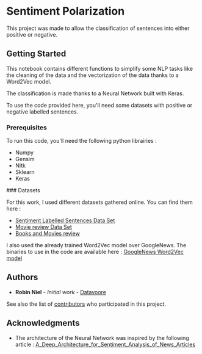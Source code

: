 # Sentiment Polarization

This project was made to allow the classification of sentences into either positive or negative.

## Getting Started

This notebook contains different functions to simplify some NLP tasks like the cleaning of the data and the vectorization of the data thanks to a Word2Vec model.

The classification is made thanks to a Neural Network built with Keras.

To use the code provided here, you'll need some datasets with positive or negative labelled sentences.

### Prerequisites

To run this code, you'll need the following python librairies :

* Numpy
* Gensim
* Nltk
* Sklearn
* Keras

### Datasets

For this work, I used different datasets gathered online. You can find them here :
* [Sentiment Labelled Sentences Data Set](https://archive.ics.uci.edu/ml/datasets/Sentiment+Labelled+Sentences)
* [Movie review Data Set](http://www.cs.cornell.edu/people/pabo/movie-review-data/)
* [Books and Movies review](https://www.kaggle.com/c/si650winter11/data)

I also used the already trained Word2Vec model over GoogleNews. The binaries to use in the code are available here : [GoogleNews Word2Vec model](https://drive.google.com/file/d/0B7XkCwpI5KDYNlNUTTlSS21pQmM/edit)

## Authors

* **Robin Niel** - *Initial work* - [Datavoore](https://github.com/Datavoore)

See also the list of [contributors](https://github.com/Datavoore/NLP/tree/master/Sentiment%20Polarization/contributors) who participated in this project.

## Acknowledgments

* The architecture of the Neural Network was inspired by the following article : [A_Deep_Architecture_for_Sentiment_Analysis_of_News_Articles](https://www.researchgate.net/profile/Khuong_Vo2/publication/318167269_A_Deep_Architecture_for_Sentiment_Analysis_of_News_Articles/links/5a2ea961aca2725814f69b87/A-Deep-Architecture-for-Sentiment-Analysis-of-News-Articles.pdf)


